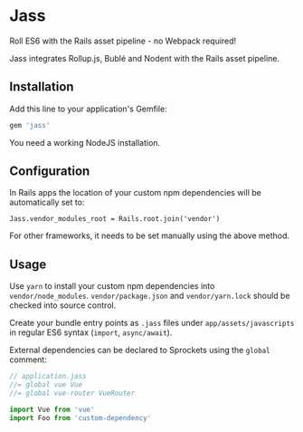 # Jass

Roll ES6 with the Rails asset pipeline - no Webpack required!

Jass integrates Rollup.js, Bublé and Nodent with the Rails asset pipeline.

## Installation

Add this line to your application's Gemfile:

```ruby
gem 'jass'
```

You need a working NodeJS installation.

## Configuration

In Rails apps the location of your custom npm dependencies will be automatically
set to:

```
Jass.vendor_modules_root = Rails.root.join('vendor')
```

For other frameworks, it needs to be set manually using the above method.

## Usage

Use `yarn` to install your custom npm dependencies into `vendor/node_modules`.
`vendor/package.json` and `vendor/yarn.lock` should be checked into source control.

Create your bundle entry points as `.jass` files under `app/assets/javascripts` in regular
ES6 syntax (`import`, `async/await`).

External dependencies can be declared to Sprockets using the `global` comment:

```js
// application.jass
//= global vue Vue
//= global vue-router VueRouter

import Vue from 'vue'
import Foo from 'custom-dependency'
```
